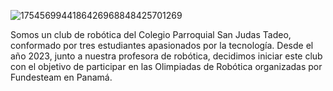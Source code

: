 ![1754569944186426968848425701269](https://github.com/user-attachments/assets/6ce48513-a853-4e92-837b-647ac4cc98c5)


Somos un club de robótica del Colegio Parroquial San Judas Tadeo, conformado por tres estudiantes apasionados por la tecnología. Desde el año 2023, junto a nuestra profesora de robótica, decidimos iniciar este club con el objetivo de participar en las Olimpiadas de Robótica organizadas por Fundesteam en Panamá.
